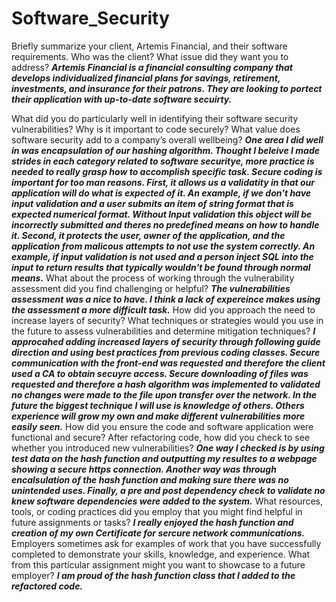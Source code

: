 # Software_Security

Briefly summarize your client, Artemis Financial, and their software requirements. Who was the client? What issue did they want you to address?
***Artemis Financial is a financial consulting company that develops individualized financial plans for savings, retirement, investments, and insurance for their patrons. They are looking to portect their application with up-to-date software secuirty.***

What did you do particularly well in identifying their software security vulnerabilities? Why is it important to code securely? What value does software security add to a company’s overall wellbeing?
***One area I did well in was encapsulation of our hashing algorithm. Thought I beleive I made strides in each category related to software securitye, more practice is needed to really grasp how to accomplish specific task. Secure coding is important for too man reasons. First, it allows us a validatity in that our application will do what is expected of it. An example, if we don't have input validation and a user submits an item of string format that is expected numerical format. Without Input validation this object will be incorrectly submitted and theres no predefined means on how to handle it. Second, it protects the user, owner of the application, and the application from malicous attempts to not use the system correctly. An example, if input validation is not used and a person inject SQL into the input to return results that typically wouldn't be found through normal means.***
What about the process of working through the vulnerability assessment did you find challenging or helpful?
***The vulnerabilities assessment was a nice to have. I think a lack of expereince makes using the assessment a more difficult task.***
How did you approach the need to increase layers of security? What techniques or strategies would you use in the future to assess vulnerabilities and determine mitigation techniques?
***I approcahed adding increased layers of security through following guide direction and using best practices from previous coding classes. Secure communication with the front-end was requested and therefore the client used a CA to obtain secuyre access. Secure downloading of files was requested and therefore a hash algorithm was implemented to validated no changes were made to the file upon transfer over the network. In the future the biggest technique I will use is knowledge of others. Others experience will grow my own and make different vulnerabilities more easily seen.***
How did you ensure the code and software application were functional and secure? After refactoring code, how did you check to see whether you introduced new vulnerabilities?
***One way I checked is by using test data on the hash function and outputting my resultes to a webpage showing a secure https connection. Another way was through encalsulation of the hash function and making sure there was no unintended uses. Finally, a pre and post dependency check to validate no knew software dependencies were added to the system.***
What resources, tools, or coding practices did you employ that you might find helpful in future assignments or tasks?
***I really enjoyed the hash function and creation of my own Certificate for sercure network communications.***
Employers sometimes ask for examples of work that you have successfully completed to demonstrate your skills, knowledge, and experience. What from this particular assignment might you want to showcase to a future employer?
***I am proud of the hash function class that I added to the refactored code.***
